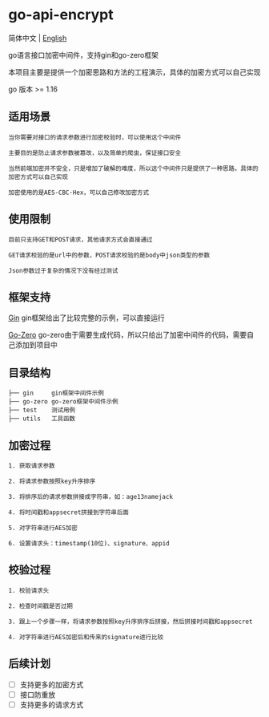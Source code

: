 # go-api-encrypt
简体中文 | [English](README-EN.md)

go语言接口加密中间件，支持gin和go-zero框架

本项目主要是提供一个加密思路和方法的工程演示，具体的加密方式可以自己实现

go 版本 >= 1.16

## 适用场景
```
当你需要对接口的请求参数进行加密校验时，可以使用这个中间件

主要目的是防止请求参数被篡改，以及简单的爬虫，保证接口安全

当然前端加密并不安全，只是增加了破解的难度，所以这个中间件只是提供了一种思路，具体的加密方式可以自己实现

加密使用的是AES-CBC-Hex，可以自己修改加密方式
```

## 使用限制
```
目前只支持GET和POST请求，其他请求方式会直接通过

GET请求校验的是url中的参数，POST请求校验的是body中json类型的参数

Json参数过于复杂的情况下没有经过测试
```

## 框架支持
[Gin](https://github.com/gin-gonic/gin)
gin框架给出了比较完整的示例，可以直接运行

[Go-Zero](https://github.com/zeromicro/go-zero)
go-zero由于需要生成代码，所以只给出了加密中间件的代码，需要自己添加到项目中

## 目录结构
```
├── gin     gin框架中间件示例
├── go-zero go-zero框架中间件示例
├── test    测试用例
├── utils   工具函数
```


## 加密过程
```
1. 获取请求参数

2. 将请求参数按照key升序排序

3. 将排序后的请求参数拼接成字符串，如：age13namejack

4. 将时间戳和appsecret拼接到字符串后面

5. 对字符串进行AES加密

6. 设置请求头：timestamp(10位)、signature、appid
```


## 校验过程
```
1. 校验请求头

2. 检查时间戳是否过期

3. 跟上一个步骤一样，将请求参数按照key升序排序后拼接，然后拼接时间戳和appsecret

4. 对字符串进行AES加密后和传来的signature进行比较
```

## 后续计划
- [ ] 支持更多的加密方式
- [ ] 接口防重放
- [ ] 支持更多的请求方式